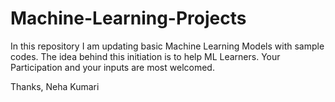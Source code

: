 # Machine-Learning-Projects

In this repository I am updating basic Machine Learning Models with sample codes. 
The idea behind this initiation is to help ML Learners.
Your Participation and your inputs are most welcomed. 

Thanks,
Neha Kumari
